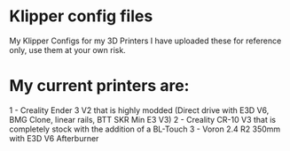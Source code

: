 # Klipper config files
My Klipper Configs for my 3D Printers
I have uploaded these for reference only, use them at your own risk.

# My current printers are:
1 - Creality Ender 3 V2 that is highly modded (Direct drive with E3D V6, BMG Clone, linear rails, BTT SKR Min E3 V3)
2 - Creality CR-10 V3 that is completely stock with the addition of a BL-Touch
3 - Voron 2.4 R2 350mm with E3D V6 Afterburner

